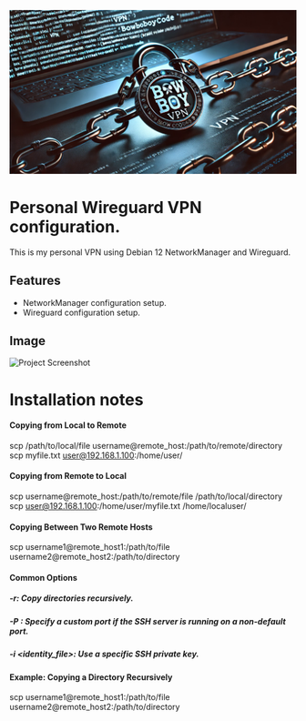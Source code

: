 ![BowBoyCode Chain](https://github.com/BowBoyCode/Wireguard-Debian/blob/main/bowboycode-vpn.png)

# Personal Wireguard VPN configuration.
This is my personal VPN using Debian 12 NetworkManager and Wireguard.

## Features
- NetworkManager configuration setup.
- Wireguard configuration setup.

## Image

![Project Screenshot](https://github.com/username/repo-name/blob/main/path-to-image.png)

# Installation notes
#### Copying from Local to Remote
scp /path/to/local/file username@remote_host:/path/to/remote/directory
scp myfile.txt user@192.168.1.100:/home/user/

#### Copying from Remote to Local
scp username@remote_host:/path/to/remote/file /path/to/local/directory
scp user@192.168.1.100:/home/user/myfile.txt /home/localuser/

#### Copying Between Two Remote Hosts
scp username1@remote_host1:/path/to/file username2@remote_host2:/path/to/directory


#### Common Options

##### -r: Copy directories recursively.
##### -P <port>: Specify a custom port if the SSH server is running on a non-default port.
##### -i <identity_file>: Use a specific SSH private key.

#### Example: Copying a Directory Recursively
scp username1@remote_host1:/path/to/file username2@remote_host2:/path/to/directory




